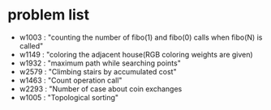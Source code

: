 # problem list
- w1003 : "counting the number of fibo(1) and fibo(0) calls when fibo(N) is called"
- w1149 : "coloring the adjacent house(RGB coloring weights are given)
- w1932 : "maximum path while searching points"
- w2579 : "Climbing stairs by accumulated cost"
- w1463 : "Count operation call"
- w2293 : "Number of case about coin exchanges
- w1005 : "Topological sorting"
